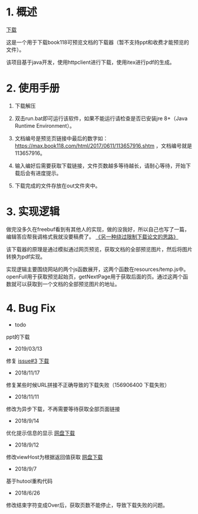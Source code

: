 
# 1. 概述

[下载](https://github.com/wxynihao/book118-downloader/releases)

这是一个用于下载book118可预览文档的下载器（暂不支持ppt和收费才能预览的文件）。

该项目基于java开发，使用httpclient进行下载，使用itex进行pdf的生成。

# 2. 使用手册

1. 下载解压

2. 双击run.bat即可运行该软件，如果不能运行请检查是否已安装jre 8+（Java Runtime Environment）。

3. 文档编号是预览页链接中最后的数字如： https://max.book118.com/html/2017/0611/113657916.shtm ，文档编号就是113657916。

4. 输入编好后需要获取下载链接，文件页数越多等待越长，请耐心等待，开始下载后会有进度提示。

5. 下载完成的文件存放在out文件夹中。

# 3. 实现逻辑

做完没多久在freebuf看到有其他人的实现，做的没我好，所以自己也写了一篇，编辑答应帮我调格式我就没要稿费了。
[《另一种绕过限制下载论文的思路》](http://www.freebuf.com/articles/web/167359.html)

该下载器的原理是通过模拟通过网页预览，获取文档的全部预览图片，然后将图片转换为pdf实现。

实现逻辑主要围绕网站的两个js函数展开，这两个函数在resources/temp.js中。
openFull用于获取预览起始页，getNextPage用于获取后面的页。通过这两个函数就可以获取到一个文档的全部预览图片的地址。

# 4. Bug Fix
* todo

ppt的下载

* 2019/03/13

修复 [issue#3](https://github.com/wxynihao/book118-downloader/issues/3)   [下载](jar)

* 2018/11/17

修复某些时候URL拼接不正确导致的下载失败（156906400 下载失败）

* 2018/11/11

修改为异步下载，不再需要等待获取全部页面链接

* 2018/9/14

优化提示信息的显示  [网盘下载](https://pan.baidu.com/s/1RyRZP0mSFHhWT_M9iYKZjQ)

* 2018/9/12

修改viewHost为根据返回值获取  [网盘下载](https://pan.baidu.com/s/1waRfVY62YtDzh7BIusyP8g)

* 2018/9/7

基于hutool重构代码

* 2018/6/26

修改结束字符变成Over后，获取页数不能停止，导致下载失败的问题。
